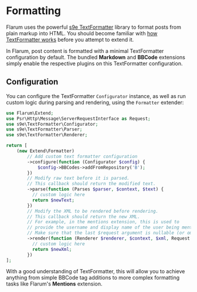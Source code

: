 # Formatting

Flarum uses the powerful [s9e TextFormatter](https://github.com/s9e/TextFormatter) library to format posts from plain markup into HTML. You should become familiar with [how TextFormatter works](https://s9etextformatter.readthedocs.io/Getting_started/How_it_works/) before you attempt to extend it.

In Flarum, post content is formatted with a minimal TextFormatter configuration by default. The bundled **Markdown** and **BBCode** extensions simply enable the respective plugins on this TextFormatter configuration.

## Configuration

You can configure the TextFormatter `Configurator` instance, as well as run custom logic during parsing and rendering, using the `Formatter` extender:

```php
use Flarum\Extend;
use Psr\Http\Message\ServerRequestInterface as Request;
use s9e\TextFormatter\Configurator;
use s9e\TextFormatter\Parser;
use s9e\TextFormatter\Renderer;

return [
    (new Extend\Formatter)
        // Add custom text formatter configuration
        ->configure(function (Configurator $config) {
            $config->BBCodes->addFromRepository('B');
        })
        // Modify raw text before it is parsed.
        // This callback should return the modified text.
        ->parse(function (Parses $parser, $context, $text) {
          // custom logic here
          return $newText;
        })
        // Modify the XML to be rendered before rendering.
        // This callback should return the new XML.
        // For example, in the mentions extension, this is used to
        // provide the username and display name of the user being mentioned.
        // Make sure that the last $request argument is nullable (or omitted entirely).
        ->render(function (Renderer $renderer, $context, $xml, Request $request = null) {
          // custom logic here
          return $newXml;
        })
];
```

With a good understanding of TextFormatter, this will allow you to achieve anything from simple BBCode tag additions to more complex formatting tasks like Flarum's **Mentions** extension.
